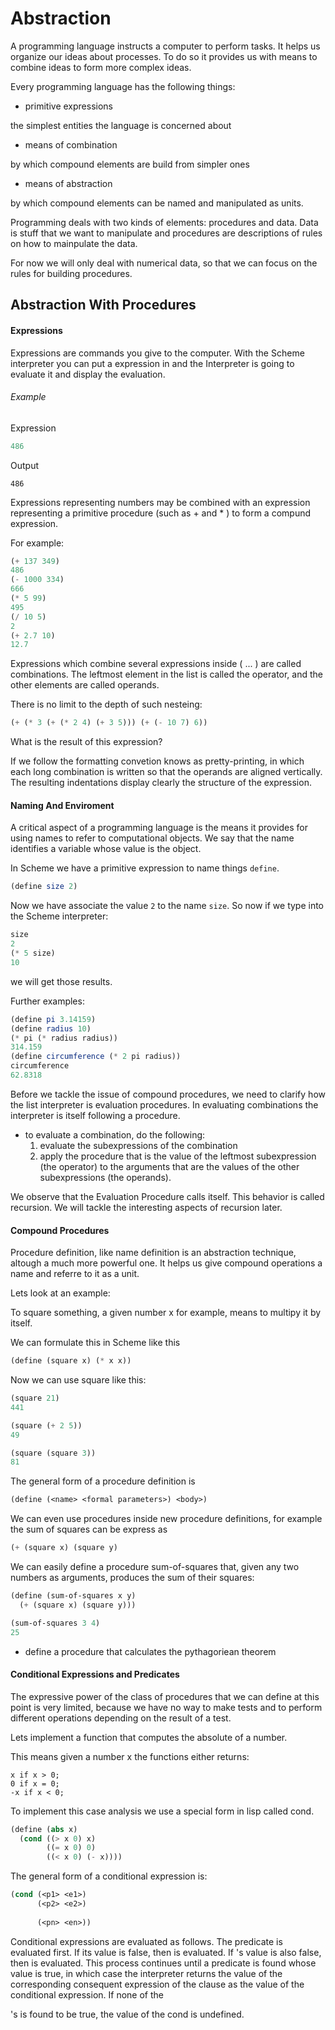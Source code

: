 # Abstraction

A programming language instructs a computer to perform tasks.
It helps us organize our ideas about processes. To do so it 
provides us with means to combine ideas to form more complex ideas.

Every programming language has the following things:
- primitive expressions

the simplest entities the language is concerned about
- means of combination

by which compound elements are build from simpler ones
- means of abstraction

by which compound elements can be named and manipulated as units.

Programming deals with two kinds of elements: procedures and data.
Data is stuff that we want to manipulate and procedures are descriptions 
of rules on how to mainpulate the data.

For now we will only deal with numerical data, so that we can focus on 
the rules for building procedures.

## Abstraction With Procedures

#### Expressions

Expressions are commands you give to the computer. With the Scheme interpreter
you can put a expression in and the Interpreter is going to evaluate it and 
display the evaluation. 

###### Example
Expression
```scheme
486
```
Output

```486```

Expressions representing numbers may be combined with an expression representing a primitive procedure
(such as + and * ) to form a compund expression.

For example:
```scheme
(+ 137 349)
486
(- 1000 334)
666
(* 5 99)
495
(/ 10 5)
2
(+ 2.7 10)
12.7
```

Expressions which combine several expressions inside ( ... ) are called combinations.
The leftmost element in the list is called the operator, and the other elements are called operands.

There is no limit to the depth of such nesteing:

```scheme 
(+ (* 3 (+ (* 2 4) (+ 3 5))) (+ (- 10 7) 6))
```
What is the result of this expression?

If we follow the formatting convetion knows as pretty-printing, in which each long combination is written so 
that the operands are aligned vertically. The resulting indentations display clearly the structure of the expression.


#### Naming And Enviroment

A critical aspect of a programming language is the means it provides for using names to refer to computational objects. We say that the name identifies a variable whose value is the object.

In Scheme we have a primitive expression to name things ```define```.

```scheme
(define size 2)
```

Now we have associate the value ```2``` to the name ```size```. So now if we type into the Scheme interpreter:
```scheme
size
2
(* 5 size)
10
```
we will get those results.

Further examples:
```scheme
(define pi 3.14159)
(define radius 10)
(* pi (* radius radius))
314.159
(define circumference (* 2 pi radius))
circumference
62.8318
```

Before we tackle the issue of compound procedures, we need to clarify how the list interpreter is 
evaluation procedures. 
In evaluating combinations the interpreter is itself following a procedure.

- to evaluate a combination, do the following:
  1. evaluate the subexpressions of the combination
  2. apply the procedure that is the value of the leftmost subexpression (the operator) to the arguments that are the values of the other subexpressions (the operands). 
  
We observe that the Evaluation Procedure calls itself. This behavior is called recursion. We will tackle the interesting
aspects of recursion later.
 
#### Compound Procedures

Procedure definition, like name definition is an abstraction technique, altough a much more powerful one.
It helps us give compound operations a name and referre to it as a unit. 

Lets look at an example:

To square something, a given number x for example, means to multipy it by itself.

We can formulate this in Scheme like this
```scheme
(define (square x) (* x x))
```
Now we can use square like this:
```scheme
(square 21)
441

(square (+ 2 5))
49

(square (square 3))
81
```
The general form of a procedure definition is
```scheme
(define (<name> <formal parameters>) <body>)
```

We can even use procedures inside new procedure definitions, for example the sum of squares
can be express as
```scheme
(+ (square x) (square y)
```
We can easily define a procedure sum-of-squares that, given any two numbers as arguments, produces the sum of their squares:
```scheme
(define (sum-of-squares x y)
  (+ (square x) (square y)))

(sum-of-squares 3 4)
25
```

- define a procedure that calculates the pythagoriean theorem

#### Conditional Expressions and Predicates

The expressive power of the class of procedures that we can define at this point is very limited, because we have no way to make tests and to perform different operations depending on the result of a test.

Lets implement a function that computes the absolute of a number.

This means given a number x the functions either returns:
```
x if x > 0;
0 if x = 0;
-x if x < 0;
```

To implement this case analysis we use a special form in lisp called cond.

```scheme
(define (abs x)
  (cond ((> x 0) x)
        ((= x 0) 0)
        ((< x 0) (- x))))
```

The general form of a conditional expression is:

```scheme
(cond (<p1> <e1>)
      (<p2> <e2>)
      
      (<pn> <en>))
```      

Conditional expressions are evaluated as follows. The predicate <p1> is evaluated first. If its value is false, then <p2> is evaluated. If <p2>'s value is also false, then <p3> is evaluated. This process continues until a predicate is found whose value is true, in which case the interpreter returns the value of the corresponding consequent expression <e> of the clause as the value of the conditional expression. If none of the <p>'s is found to be true, the value of the cond is undefined.

